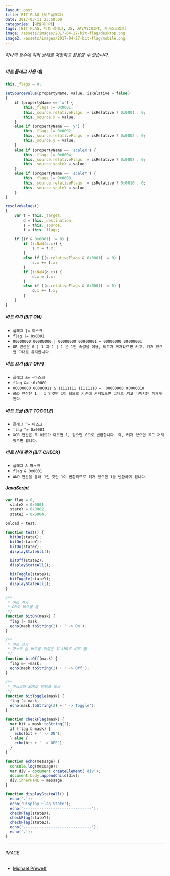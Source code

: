 ```yaml
---
layout: post
title: BIT FLAG (비트플래그)
date: 2017-03-11 23:50:00
categories: [개발이야기]
tags: [BIT FLAG, 비트 플래그, JS, JAVASCRIPT, 자바스크립트]
image: /assets/images/2017-04-27-bit-flag/desktop.png
image2: /assets/images/2017-04-27-bit-flag/mobile.png
---
```


###### 하나의 정수에 여러 상태를 저장하고 활용할 수 있습니다.



##### 비트 플래그 사용 예)

```javascript
this._flags = 0;

setSourceValue(propertyName, value, isRelative = false)
{
    if (propertyName == 'x') {
        this._flags |= 0x0001;
        this._source.relativeFlags |= isRelative ? 0x0001 : 0;
        this._source.x = value;
    }
    else if (propertyName == 'y') {
        this._flags |= 0x0002;
        this._source.relativeFlags |= isRelative ? 0x0002 : 0;
        this._source.y = value;
    }
    else if (propertyName == 'scaleX') {
        this._flags |= 0x0004;
        this._source.relativeFlags |= isRelative ? 0x0008 : 0;
        this._source.scaleX = value;
    }
    else if (propertyName == 'scaleY') {
        this._flags |= 0x0008;
        this._source.relativeFlags |= isRelative ? 0x0010 : 0;
        this._source.scaleY = value;
    }
}
```

```javascript
resolveValues()
{
    var t = this._target,
        d = this._destination,
        s = this._source,
        f = this._flags;

    if ((f & 0x0001) != 0) {
        if (isNaN(s.x)) {
            s.x = t.x;
        }
        else if ((s.relativeFlags & 0x0001) != 0) {
            s.x += t.x;
        }
        if (isNaN(d.x)) {
            d.x = t.x;
        }
        else if ((d.relativeFlags & 0x0001) != 0) {
            d.x += t.x;
        }
    }
}
```



##### 비트 켜기 (BIT ON)

- `플래그 |= 마스크`
- `flag |= 0x0001`
- `00000000 00000000 | 00000000 00000001 = 00000000 00000001` 
- `OR 연산은 0 | 1 과 1 | 1 은 1인 속성을 이용, 비트가 꺼져있으면 켜고, 켜져 있으면 그대로 유지합니다.`

##### 비트 끄기 (BIT OFF)

- `플래그 &= ~마스크`
- `flag &= ~0x0001`
- `00000000 00000011 & 11111111 11111110 =  00000000 00000010` 
- `AND 연산은 1 | 1 인것만 1이 되므로 기존에 켜져있으면 그대로 켜고 나머지는 꺼지게 된다.`

##### 비트 토글 (BIT TOGGLE)

- `플래그 ^= 마스크`
- `flag ^= 0x0001` 
- `XOR 연산은 두 비트가 다르면 1, 같으면 0으로 변환합니다. 즉, 켜져 있으면 끄고 꺼져있으면 켭니다.`

##### 비트 상태 확인 (BIT CHECK)

- `플래그 & 마스크`
- `flag & 0x0001`
- `AND 연산을 통해 1인 것만 1이 반환되므로 켜져 있으면 1을 반환하게 됩니다.` 





##### [JavaScript][jsfiddle]

```javascript
var flag = 0,
  stateX = 0x0001,
  stateY = 0x0002,
  stateZ = 0x0004;

onload = test;

function test() {
  bitOn(stateX);
  bitOn(stateY);
  bitOn(stateZ);
  displayStateAll();

  bitOff(stateZ);
  displayStateAll();

  bitToggle(stateX);
  bitToggle(stateY);
  displayStateAll();
}

/**
 * 비트 켜기 
 * OR로 비트를 켬
 */
function bitOn(mask) {
  flag |= mask;
  echo(mask.toString(2) + ' -> On');
}

/**
 * 비트 끄기
 * 마스크 값 비트를 뒤집은 뒤 AND로 비트 끔
 */
function bitOff(mask) {
  flag &= ~mask;
  echo(mask.toString(2) + ' -> Off');
}

/**
 * 마스크와 XOR로 비트를 토글
 */
function bitToggle(mask) {
  flag ^= mask;
  echo(mask.toString(2) + ' -> Toggle');
}

function checkFlag(mask) {
  var bit = mask.toString(2);
  if (flag & mask) {
    echo(bit + ' -> ON');
  } else {
    echo(bit + ' -> OFF');
  }
}

function echo(message) {
  console.log(message);
  var div = document.createElement('div');
  document.body.appendChild(div);
  div.innerHTML = message;
}

function displayStateAll() {
  echo('.');
  echo('Display Flag State');
  echo('------------------------------');
  checkFlag(stateX);
  checkFlag(stateY);
  checkFlag(stateZ);
  echo('------------------------------');
  echo('.');
}
```

---

###### IMAGE

- [Michael Prewett][image-from]



[bit-flag]: https://dojang.io/mod/page/view.php?id=184
[image-from]: https://unsplash.com/search/switch?photo=CrbI6xF1vtA
[jsfiddle]: https://jsfiddle.net/twipixel/hg6L1mjz